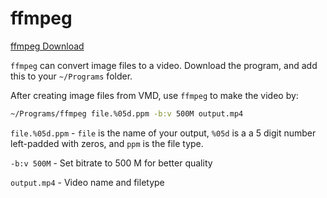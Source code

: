 # ffmpeg

[ffmpeg Download](https://ffmpeg.org)

`ffmpeg` can convert image files to a video. Download the program, and add this to your `~/Programs` folder.

After creating image files from VMD, use `ffmpeg` to make the video by:

```bash
~/Programs/ffmpeg file.%05d.ppm -b:v 500M output.mp4
```

`file.%05d.ppm` - `file` is the name of your output, `%05d` is a a 5 digit number left-padded with zeros, and `ppm` is the file type.

`-b:v 500M` - Set bitrate to 500 M for better quality

`output.mp4` - Video name and filetype



```python

```
